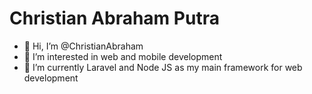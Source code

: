 # Christian Abraham Putra

- 👋 Hi, I’m @ChristianAbraham
- 👀 I’m interested in web and mobile development
- 🌱 I’m currently Laravel and Node JS as my main framework for web development

<!---
ChristianAbraham/ChristianAbraham is a ✨ special ✨ repository because its `README.md` (this file) appears on your GitHub profile.
You can click the Preview link to take a look at your changes.
--->
